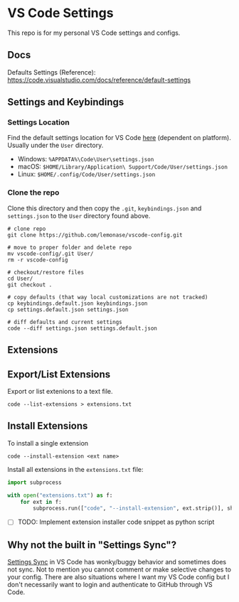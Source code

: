 # VS Code Settings

This repo is for my personal VS Code settings and configs.

## Docs

Defaults Settings (Reference):
https://code.visualstudio.com/docs/reference/default-settings

## Settings and Keybindings

### Settings Location

Find the default settings location for VS Code [here](https://code.visualstudio.com/docs/configure/settings#_settings-file-locations)
(dependent on platform). Usually under the `User` directory.

- Windows: `%APPDATA%\Code\User\settings.json`
- macOS: `$HOME/Library/Application\ Support/Code/User/settings.json`
- Linux: `$HOME/.config/Code/User/settings.json`

### Clone the repo

Clone this directory and then copy the `.git`, `keybindings.json` and `settings.json`
to the `User` directory found above.

```shell
# clone repo
git clone https://github.com/lemonase/vscode-config.git

# move to proper folder and delete repo
mv vscode-config/.git User/
rm -r vscode-config

# checkout/restore files
cd User/
git checkout .

# copy defaults (that way local customizations are not tracked)
cp keybindings.default.json keybindings.json
cp settings.default.json settings.json

# diff defaults and current settings
code --diff settings.json settings.default.json
```

## Extensions

## Export/List Extensions

Export or list extenions to a text file.

```shell
code --list-extensions > extensions.txt
```

## Install Extensions

To install a single extension

```shell
code --install-extension <ext name>
```

Install all extensions in the `extensions.txt` file:

```python
import subprocess

with open("extensions.txt") as f:
    for ext in f:
        subprocess.run(["code", "--install-extension", ext.strip()], shell=True)
```

- [ ] TODO: Implement extension installer code snippet as python script

## Why not the built in "Settings Sync"?

[Settings Sync](https://code.visualstudio.com/docs/configure/settings-sync) in
VS Code has wonky/buggy behavior and sometimes does not sync.
Not to mention you cannot comment or make selective changes to your config.
There are also situations where I want my VS Code config but I don't necessarily
want to login and authenticate to GitHub through VS Code.
